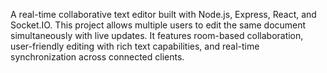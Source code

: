A real-time collaborative text editor built with Node.js, Express, React, and Socket.IO. This project allows multiple users to edit the same document simultaneously with live updates. It features room-based collaboration, user-friendly editing with rich text capabilities, and real-time synchronization across connected clients.

